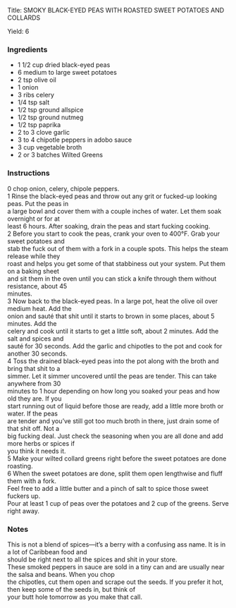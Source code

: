 <!DOCTYPE HTML PUBLIC "-//W3C//DTD HTML 4.0 Transitional//EN">
<html>
  <head>
  <title>SMOKY BLACK-EYED PEAS WITH ROASTED SWEET POTATOES AND COLLARDS</title><link rel='stylesheet' href='style.css' type='text/css'><meta http-equiv="Content-Style-Stype" content="text/css">
     <meta http-equiv="Content-Type" content="text/html;charset=utf-8">
     </head><body><div class="recipe" itemscope itemtype="http://schema.org/Recipe"><div class='header'><p class="title"><span class="label">Title:</span> <span itemprop="name">SMOKY BLACK-EYED PEAS WITH ROASTED SWEET POTATOES AND COLLARDS</span></p>
<p class="yields"><span class="label">Yield:</span> <span itemprop="recipeYield">6</span></p>
</div><div class="ing"><h3>Ingredients</h3><ul class="ing"><li class="ing" itemprop="ingredients">1 1/2 cup dried black-eyed peas </li>
<li class="ing" itemprop="ingredients">6 medium to large sweet potatoes </li>
<li class="ing" itemprop="ingredients">2 tsp olive oil </li>
<li class="ing" itemprop="ingredients">1 onion </li>
<li class="ing" itemprop="ingredients">3 ribs celery </li>
<li class="ing" itemprop="ingredients">1/4 tsp salt </li>
<li class="ing" itemprop="ingredients">1/2 tsp ground allspice </li>
<li class="ing" itemprop="ingredients">1/2 tsp ground nutmeg </li>
<li class="ing" itemprop="ingredients">1/2 tsp paprika </li>
<li class="ing" itemprop="ingredients">2 to 3 clove garlic </li>
<li class="ing" itemprop="ingredients">3 to 4 chipotle peppers in adobo sauce </li>
<li class="ing" itemprop="ingredients">3 cup vegetable broth </li>
<li class="ing" itemprop="ingredients">2 or 3 batches Wilted Greens </li>
</ul>
</div>
<div class="instructions"><h3 class="Instructions">Instructions</h3><div itemprop="recipeInstructions"><p>0 chop onion, celery, chipole peppers.<br>1 Rinse the black-eyed peas and throw out any grit or fucked-up looking peas. Put the peas in<br>a large bowl and cover them with a couple inches of water. Let them soak overnight or for at<br>least 6 hours. After soaking, drain the peas and start fucking cooking.<br>2 Before you start to cook the peas, crank your oven to 400°F. Grab your sweet potatoes and<br>stab the fuck out of them with a fork in a couple spots. This helps the steam release while they<br>roast and helps you get some of that stabbiness out your system. Put them on a baking sheet<br>and sit them in the oven until you can stick a knife through them without resistance, about 45<br>minutes.<br>3 Now back to the black-eyed peas. In a large pot, heat the olive oil over medium heat. Add the<br>onion and sauté that shit until it starts to brown in some places, about 5 minutes. Add the<br>celery and cook until it starts to get a little soft, about 2 minutes. Add the salt and spices and<br>sauté for 30 seconds. Add the garlic and chipotles to the pot and cook for another 30 seconds.<br>4 Toss the drained black-eyed peas into the pot along with the broth and bring that shit to a<br>simmer. Let it simmer uncovered until the peas are tender. This can take anywhere from 30<br>minutes to 1 hour depending on how long you soaked your peas and how old they are. If you<br>start running out of liquid before those are ready, add a little more broth or water. If the peas<br>are tender and you’ve still got too much broth in there, just drain some of that shit off. Not a<br>big fucking deal. Just check the seasoning when you are all done and add more herbs or spices if<br>you think it needs it.<br>5 Make your wilted collard greens right before the sweet potatoes are done roasting.<br>6 When the sweet potatoes are done, split them open lengthwise and fluff them with a fork.<br>Feel free to add a little butter and a pinch of salt to spice those sweet fuckers up.<br>Pour at least 1 cup of peas over the potatoes and 2 cup of the greens. Serve right away.</p></div></div><div class="modifications"><h3 class="Notes">Notes</h3><p>This is not a blend of spices—it’s a berry with a confusing ass name. It is in a lot of Caribbean food and<br>should be right next to all the spices and shit in your store.<br> These smoked peppers in sauce are sold in a tiny can and are usually near the salsa and beans. When you chop<br>the chipotles, cut them open and scrape out the seeds. If you prefer it hot, then keep some of the seeds in, but think of<br>your butt hole tomorrow as you make that call.</p></div></div>

</body>
</html>